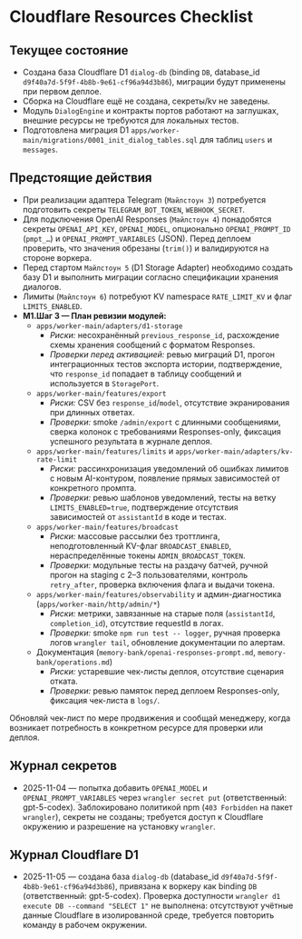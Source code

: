 # Cloudflare Resources Checklist

## Текущее состояние
- Создана база Cloudflare D1 `dialog-db` (binding `DB`, database_id `d9f40a7d-5f9f-4b8b-9e61-cf96a94d3b86`), миграции будут применены при первом деплое.
- Сборка на Cloudflare ещё не создана, секреты/kv не заведены.
- Модуль `DialogEngine` и контракты портов работают на заглушках, внешние ресурсы не требуются для локальных тестов.
- Подготовлена миграция D1 `apps/worker-main/migrations/0001_init_dialog_tables.sql` для таблиц `users` и `messages`.

## Предстоящие действия
- При реализации адаптера Telegram (`Майлстоун 3`) потребуется подготовить секреты `TELEGRAM_BOT_TOKEN`, `WEBHOOK_SECRET`.
- Для подключения OpenAI Responses (`Майлстоун 4`) понадобятся секреты `OPENAI_API_KEY`, `OPENAI_MODEL`, опционально `OPENAI_PROMPT_ID` (`pmpt_…`) и `OPENAI_PROMPT_VARIABLES` (JSON). Перед деплоем проверить, что значения обрезаны (`trim()`) и валидируются на стороне воркера.
- Перед стартом `Майлстоун 5` (D1 Storage Adapter) необходимо создать базу D1 и выполнить миграции согласно спецификации хранения диалогов.
- Лимиты (`Майлстоун 6`) потребуют KV namespace `RATE_LIMIT_KV` и флаг `LIMITS_ENABLED`.
- **М1.Шаг 3 — План ревизии модулей:**
  - `apps/worker-main/adapters/d1-storage`
    - *Риски:* несохранённый `previous_response_id`, расхождение схемы хранения сообщений с форматом Responses.
    - *Проверки перед активацией:* ревью миграций D1, прогон интеграционных тестов экспорта истории, подтверждение, что `response_id` попадает в таблицу сообщений и используется в `StoragePort`.
  - `apps/worker-main/features/export`
    - *Риски:* CSV без `response_id`/`model`, отсутствие экранирования при длинных ответах.
    - *Проверки:* smoke `/admin/export` с длинными сообщениями, сверка колонок с требованиями Responses-only, фиксация успешного результата в журнале деплоя.
  - `apps/worker-main/features/limits` и `apps/worker-main/adapters/kv-rate-limit`
    - *Риски:* рассинхронизация уведомлений об ошибках лимитов с новым AI-контуром, появление прямых зависимостей от конкретного промпта.
    - *Проверки:* ревью шаблонов уведомлений, тесты на ветку `LIMITS_ENABLED=true`, подтверждение отсутствия зависимостей от `assistantId` в коде и тестах.
  - `apps/worker-main/features/broadcast`
    - *Риски:* массовые рассылки без троттлинга, неподготовленный KV-флаг `BROADCAST_ENABLED`, нераспределённые токены `ADMIN_BROADCAST_TOKEN`.
    - *Проверки:* модульные тесты на раздачу батчей, ручной прогон на staging с 2–3 пользователями, контроль `retry_after`, проверка включения флага и выдачи токена.
  - `apps/worker-main/features/observability` и админ-диагностика (`apps/worker-main/http/admin/*`)
    - *Риски:* метрики, завязанные на старые поля (`assistantId`, `completion_id`), отсутствие requestId в логах.
    - *Проверки:* smoke `npm run test -- logger`, ручная проверка логов `wrangler tail`, обновление документации по алертам.
  - Документация (`memory-bank/openai-responses-prompt.md`, `memory-bank/operations.md`)
    - *Риски:* устаревшие чек-листы деплоя, отсутствие сценария отката.
    - *Проверки:* ревью памяток перед деплоем Responses-only, фиксация чек-листа в `logs/`.

Обновляй чек-лист по мере продвижения и сообщай менеджеру, когда возникает потребность в конкретном ресурсе для проверки или деплоя.

## Журнал секретов
- 2025-11-04 — попытка добавить `OPENAI_MODEL` и `OPENAI_PROMPT_VARIABLES` через `wrangler secret put` (ответственный: gpt-5-codex). Заблокировано политикой npm (`403 Forbidden` на пакет `wrangler`), секреты не созданы; требуется доступ к Cloudflare окружению и разрешение на установку `wrangler`.

## Журнал Cloudflare D1
- 2025-11-05 — создана база `dialog-db` (database_id `d9f40a7d-5f9f-4b8b-9e61-cf96a94d3b86`), привязана к воркеру как binding `DB` (ответственный: gpt-5-codex). Проверка доступности `wrangler d1 execute DB --command "SELECT 1"` не выполнена: отсутствуют учётные данные Cloudflare в изолированной среде, требуется повторить команду в рабочем окружении.
